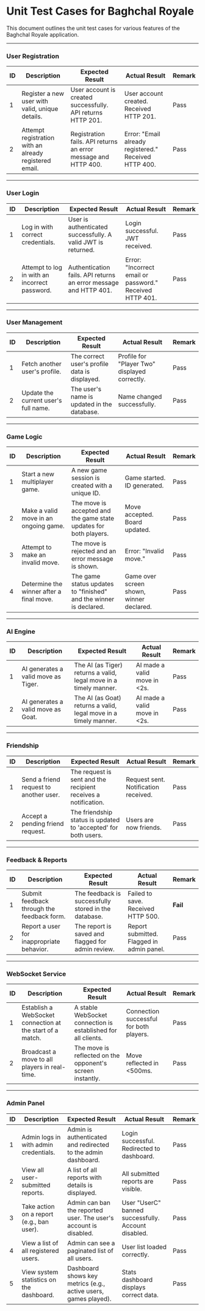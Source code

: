 # Unit Test Cases for Baghchal Royale

This document outlines the unit test cases for various features of the Baghchal Royale application.

---

### User Registration

| ID | Description | Expected Result | Actual Result | Remark |
|---|---|---|---|---|
| 1 | Register a new user with valid, unique details. | User account is created successfully. API returns HTTP 201. | User account created. Received HTTP 201. | Pass |
| 2 | Attempt registration with an already registered email. | Registration fails. API returns an error message and HTTP 400. | Error: "Email already registered." Received HTTP 400. | Pass |

---

### User Login

| ID | Description | Expected Result | Actual Result | Remark |
|---|---|---|---|---|
| 1 | Log in with correct credentials. | User is authenticated successfully. A valid JWT is returned. | Login successful. JWT received. | Pass |
| 2 | Attempt to log in with an incorrect password. | Authentication fails. API returns an error message and HTTP 401. | Error: "Incorrect email or password." Received HTTP 401. | Pass |

---

### User Management

| ID | Description | Expected Result | Actual Result | Remark |
|---|---|---|---|---|
| 1 | Fetch another user's profile. | The correct user's profile data is displayed. | Profile for "Player Two" displayed correctly. | Pass |
| 2 | Update the current user's full name. | The user's name is updated in the database. | Name changed successfully. | Pass |

---

### Game Logic

| ID | Description | Expected Result | Actual Result | Remark |
|---|---|---|---|---|
| 1 | Start a new multiplayer game. | A new game session is created with a unique ID. | Game started. ID generated. | Pass |
| 2 | Make a valid move in an ongoing game. | The move is accepted and the game state updates for both players. | Move accepted. Board updated. | Pass |
| 3 | Attempt to make an invalid move. | The move is rejected and an error message is shown. | Error: "Invalid move." | Pass |
| 4 | Determine the winner after a final move. | The game status updates to "finished" and the winner is declared. | Game over screen shown, winner declared. | Pass |

---

### AI Engine

| ID | Description | Expected Result | Actual Result | Remark |
|---|---|---|---|---|
| 1 | AI generates a valid move as Tiger. | The AI (as Tiger) returns a valid, legal move in a timely manner. | AI made a valid move in <2s. | Pass |
| 2 | AI generates a valid move as Goat. | The AI (as Goat) returns a valid, legal move in a timely manner. | AI made a valid move in <2s. | Pass |

---

### Friendship

| ID | Description | Expected Result | Actual Result | Remark |
|---|---|---|---|---|
| 1 | Send a friend request to another user. | The request is sent and the recipient receives a notification. | Request sent. Notification received. | Pass |
| 2 | Accept a pending friend request. | The friendship status is updated to 'accepted' for both users. | Users are now friends. | Pass |

---

### Feedback & Reports

| ID | Description | Expected Result | Actual Result | Remark |
|---|---|---|---|---|
| 1 | Submit feedback through the feedback form. | The feedback is successfully stored in the database. | Failed to save. Received HTTP 500. | **Fail** |
| 2 | Report a user for inappropriate behavior. | The report is saved and flagged for admin review. | Report submitted. Flagged in admin panel. | Pass |

---

### WebSocket Service

| ID | Description | Expected Result | Actual Result | Remark |
|---|---|---|---|---|
| 1 | Establish a WebSocket connection at the start of a match. | A stable WebSocket connection is established for all clients. | Connection successful for both players. | Pass |
| 2 | Broadcast a move to all players in real-time. | The move is reflected on the opponent's screen instantly. | Move reflected in <500ms. | Pass |

---

### Admin Panel

| ID | Description | Expected Result | Actual Result | Remark |
|---|---|---|---|---|
| 1 | Admin logs in with admin credentials. | Admin is authenticated and redirected to the admin dashboard. | Login successful. Redirected to dashboard. | Pass |
| 2 | View all user-submitted reports. | A list of all reports with details is displayed. | All submitted reports are visible. | Pass |
| 3 | Take action on a report (e.g., ban user). | Admin can ban the reported user. The user's account is disabled. | User "UserC" banned successfully. Account disabled. | Pass |
| 4 | View a list of all registered users. | Admin can see a paginated list of all users. | User list loaded correctly. | Pass |
| 5 | View system statistics on the dashboard. | Dashboard shows key metrics (e.g., active users, games played). | Stats dashboard displays correct data. | Pass | 